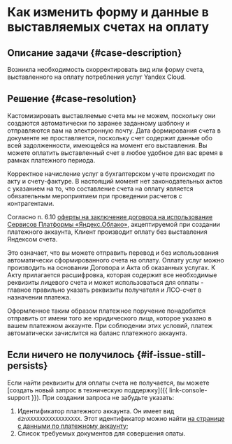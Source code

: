 # Как изменить форму и данные в выставляемых счетах на оплату


## Описание задачи {#case-description}

Возникла необходимость скорректировать вид или форму счета, выставленного на оплату потребления услуг Yandex Cloud.

## Решение {#case-resolution}

Кастомизировать выставляемые счета мы не можем, поскольку они создаются автоматически по заранее заданному шаблону и отправляются вам на электронную почту.
Дата формирования счета в документе не проставляется, поскольку счет содержит данные обо всей задолженности, имеющейся на момент его выставления.
Вы можете оплатить выставленный счет в любое удобное для вас время в рамках платежного периода.

Корректное начисление услуг в бухгалтерском учете происходит по акту и счету-фактуре.
В настоящий момент нет законодательных актов с указанием на то, что составление счета на оплату является обязательным мероприятием при проведении расчетов с контрагентами.

Согласно п. 6.10 [оферты на заключение договора на использование Сервисов Платформы «Яндекс.Облако»](https://yandex.ru/legal/cloud_oferta/?lang=ru), акцептируемой при создании платежного аккаунта, Клиент производит оплату без выставления Яндексом счета.

Это означает, что вы можете отправить перевод и без использования автоматически сформированного счета на оплату.
Оплату услуг можно производить на основании Договора и Акта об оказанных услугах. К Акту прилагается расшифровка, которая содержит все необходимые реквизиты лицевого счета и может использоваться для оплаты - главное правильно указать реквизиты получателя и ЛСО-счет в назначении платежа.

Оформленное таким образом платежное поручение понадобится отправить от имени того же юридического лица, которое указано в вашем платежном аккаунте.
При соблюдении этих условий, платеж автоматически зачислится на баланс платежного аккаунта.

## Если ничего не получилось {#if-issue-still-persists}

Если найти реквизиты для оплаты счета не получается, вы можете [создать новый запрос в техническую поддержку]({{ link-console-support }}).
При создании запроса не забудьте указать:

1. Идентификатор платежного аккаунта.
Он имеет вид `d2nXXXXXXXXXXXXXXXXX`. Этот идентификатор можно найти [на странице с данными по платежному аккаунту](https://console.cloud.yandex.ru/billing/accounts);
2. Список требуемых документов для совершения опаты.
